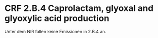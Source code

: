# CRF 2.B.4 Caprolactam, glyoxal and glyoxylic acid production

Unter dem NIR fallen keine Emissionen in 2.B.4 an.
